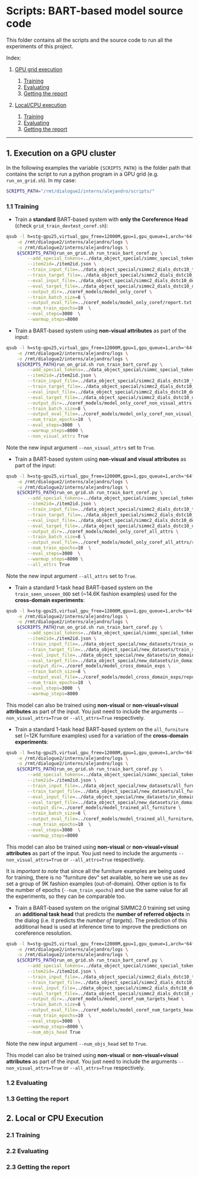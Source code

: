 # Scripts: BART-based model source code
This folder contains all the scripts and the source code to run all the experiments of this project.

Index:
1. [GPU grid execution](1.-execution-on-a-gpu-cluster)
    1. [Training](1.1-training)
    2. [Evaluating](1.2-evaluating)
    3. [Getting the report](1.3-getting-the-report)

2. [Local/CPU execution](2.-local-or-cpu-execution)
    1. [Training](2.1-training)
    2. [Evaluating](2.2-evaluating)
    3. [Getting the report](2.3-getting-the-report)

------------------------------------

## 1. Execution on a GPU cluster
In the following examples the variable `{SCRIPTS_PATH}` is the folder path that contains the script to run a python program in a GPU grid (e.g. `run_on_grid.sh`). In my case:
```bash
SCRIPTS_PATH="/rmt/dialogue2/interns/alejandro/scripts/"
```

### 1.1 Training

- Train a **standard** BART-based system with **only the Coreference Head** (check `grid_train_devtest_coref.sh`):
```bash
qsub -l h=stg-gpu25,virtual_gpu_free=12000M,gpu=1,gpu_queue=1,arch=*64*,test=*,centos=1,gpu_installed=1 \
    -e /rmt/dialogue2/interns/alejandro/logs \
    -o /rmt/dialogue2/interns/alejandro/logs \
    ${SCRIPTS_PATH}run_on_grid.sh run_train_bart_coref.py \
        --add_special_tokens=../data_object_special/simmc_special_tokens.json \
        --item2id=./item2id.json \
        --train_input_file=../data_object_special/simmc2_dials_dstc10_train_predict.txt \
        --train_target_file=../data_object_special/simmc2_dials_dstc10_train_target.txt  \
        --eval_input_file=../data_object_special/simmc2_dials_dstc10_devtest_predict.txt \
        --eval_target_file=../data_object_special/simmc2_dials_dstc10_devtest_target.txt \
        --output_dir=../coref_models/model_only_coref \
        --train_batch_size=8 \
        --output_eval_file=../coref_models/model_only_coref/report.txt \
        --num_train_epochs=10  \
        --eval_steps=3000  \
        --warmup_steps=8000
```

- Train a BART-based system using **non-visual attributes** as part of the input:
```bash
qsub -l h=stg-gpu25,virtual_gpu_free=12000M,gpu=1,gpu_queue=1,arch=*64*,test=*,centos=1,gpu_installed=1 \
    -e /rmt/dialogue2/interns/alejandro/logs \
    -o /rmt/dialogue2/interns/alejandro/logs \
    ${SCRIPTS_PATH}run_on_grid.sh run_train_bart_coref.py \
        --add_special_tokens=../data_object_special/simmc_special_tokens.json \
        --item2id=./item2id.json \
        --train_input_file=../data_object_special/simmc2_dials_dstc10_train_predict.txt \
        --train_target_file=../data_object_special/simmc2_dials_dstc10_train_target.txt  \
        --eval_input_file=../data_object_special/simmc2_dials_dstc10_devtest_predict.txt \
        --eval_target_file=../data_object_special/simmc2_dials_dstc10_devtest_target.txt \
        --output_dir=../coref_models/model_only_coref_non_visual_attrs \
        --train_batch_size=8 \
        --output_eval_file=../coref_models/model_only_coref_non_visual_attrs/report.txt \
        --num_train_epochs=10  \
        --eval_steps=3000  \
        --warmup_steps=8000 \
        --non_visual_attrs True
```
Note the new input argument `--non_visual_attrs` set to `True`.

- Train a BART-based system using **non-visual and visual attributes** as part of the input:
```bash
qsub -l h=stg-gpu25,virtual_gpu_free=12000M,gpu=1,gpu_queue=1,arch=*64*,test=*,centos=1,gpu_installed=1 \
    -e /rmt/dialogue2/interns/alejandro/logs \
    -o /rmt/dialogue2/interns/alejandro/logs \
    ${SCRIPTS_PATH}run_on_grid.sh run_train_bart_coref.py \
        --add_special_tokens=../data_object_special/simmc_special_tokens.json \
        --item2id=./item2id.json \
        --train_input_file=../data_object_special/simmc2_dials_dstc10_train_predict.txt \
        --train_target_file=../data_object_special/simmc2_dials_dstc10_train_target.txt  \
        --eval_input_file=../data_object_special/simmc2_dials_dstc10_devtest_predict.txt \
        --eval_target_file=../data_object_special/simmc2_dials_dstc10_devtest_target.txt \
        --output_dir=../coref_models/model_only_coref_all_attrs \
        --train_batch_size=8 \
        --output_eval_file=../coref_models/model_only_coref_all_attrs/report.txt \
        --num_train_epochs=10  \
        --eval_steps=3000  \
        --warmup_steps=8000 \
        --all_attrs True
```
Note the new input argument `--all_attrs` set to `True`.

- Train a standard 1-task head BART-based system on the `train_seen_unseen_OOD` set (~14.6K fashion examples) used for the **cross-domain experiments**:
```bash
qsub -l h=stg-gpu25,virtual_gpu_free=12000M,gpu=1,gpu_queue=1,arch=*64*,test=*,centos=1,gpu_installed=1 \
    -e /rmt/dialogue2/interns/alejandro/logs \
    -o /rmt/dialogue2/interns/alejandro/logs \
    ${SCRIPTS_PATH}run_on_grid.sh run_train_bart_coref.py \
        --add_special_tokens=../data_object_special/simmc_special_tokens.json \
        --item2id=./item2id.json \
        --train_input_file=../data_object_special/new_datasets/train_seen_unseen_OOD_predict.txt \
        --train_target_file=../data_object_special/new_datasets/train_seen_unseen_OOD_target.txt  \
        --eval_input_file=../data_object_special/new_datasets/in_domain_predict.txt \
        --eval_target_file=../data_object_special/new_datasets/in_domain_target.txt \
        --output_dir=../coref_models/model_cross_domain_exps \
        --train_batch_size=8 \
        --output_eval_file=../coref_models/model_cross_domain_exps/report.txt \
        --num_train_epochs=10  \
        --eval_steps=3000  \
        --warmup_steps=8000
```
This model can also be trained using **non-visual** or **non-visual+visual attributes** as part of the input. You just need to include the arguments `--non_visual_attrs=True` or `--all_attrs=True` respectively.

- Train a standard 1-task head BART-based system on the `all_furniture` set (~12K furniture examples) used for a variation of the **cross-domain experiments**:
```bash
qsub -l h=stg-gpu25,virtual_gpu_free=12000M,gpu=1,gpu_queue=1,arch=*64*,test=*,centos=1,gpu_installed=1 \
    -e /rmt/dialogue2/interns/alejandro/logs \
    -o /rmt/dialogue2/interns/alejandro/logs \
    ${SCRIPTS_PATH}run_on_grid.sh run_train_bart_coref.py \
        --add_special_tokens=../data_object_special/simmc_special_tokens.json \
        --item2id=./item2id.json \
        --train_input_file=../data_object_special/new_datasets/all_furniture_predict.txt \
        --train_target_file=../data_object_special/new_datasets/all_furniture_target.txt  \
        --eval_input_file=../data_object_special/new_datasets/in_domain_predict.txt \
        --eval_target_file=../data_object_special/new_datasets/in_domain_target.txt \
        --output_dir=../coref_models/model_trained_all_furniture \
        --train_batch_size=8 \
        --output_eval_file=../coref_models/model_trained_all_furniture/report.txt \
        --num_train_epochs=10  \
        --eval_steps=3000  \
        --warmup_steps=8000
```
This model can also be trained using **non-visual** or **non-visual+visual attributes** as part of the input. You just need to include the arguments `--non_visual_attrs=True` or `--all_attrs=True` respectively.

It is *important to note* that since all the furniture examples are being used for training, there is no "furniture dev" set available, so here we use as `dev` set a group of 9K fashion examples (out-of-domain). Other option is to fix the number of epochs (`--num_train_epochs`) and use the same value for all the experiments, so they can be comparable too.

- Train a BART-based system on the original SIMMC2.0 training set using an **additional task head** that predicts the **number of referred objects** in the dialog (i.e. it predicts the *number of targets*). The prediction of this additional head is used at inference time to improve the predictions on coreference resolution.
```bash
qsub -l h=stg-gpu25,virtual_gpu_free=12000M,gpu=1,gpu_queue=1,arch=*64*,test=*,centos=1,gpu_installed=1 \
    -e /rmt/dialogue2/interns/alejandro/logs \
    -o /rmt/dialogue2/interns/alejandro/logs \
    ${SCRIPTS_PATH}run_on_grid.sh run_train_bart_coref.py \
        --add_special_tokens=../data_object_special/simmc_special_tokens.json \
        --item2id=./item2id.json \
        --train_input_file=../data_object_special/simmc2_dials_dstc10_train_predict.txt \
        --train_target_file=../data_object_special/simmc2_dials_dstc10_train_target.txt  \
        --eval_input_file=../data_object_special/simmc2_dials_dstc10_devtest_predict.txt \
        --eval_target_file=../data_object_special/simmc2_dials_dstc10_devtest_target.txt \
        --output_dir=../coref_models/model_coref_num_targets_head \
        --train_batch_size=8 \
        --output_eval_file=../coref_models/model_coref_num_targets_head/report.txt \
        --num_train_epochs=10  \
        --eval_steps=3000  \
        --warmup_steps=8000 \
        --num_objs_head True
```
Note the new input argument `--num_objs_head` set to `True`.

This model can also be trained using **non-visual** or **non-visual+visual attributes** as part of the input. You just need to include the arguments `--non_visual_attrs=True` or `--all_attrs=True` respectively.

### 1.2 Evaluating

### 1.3 Getting the report




## 2. Local or CPU Execution


### 2.1 Training

### 2.2 Evaluating

### 2.3 Getting the report
